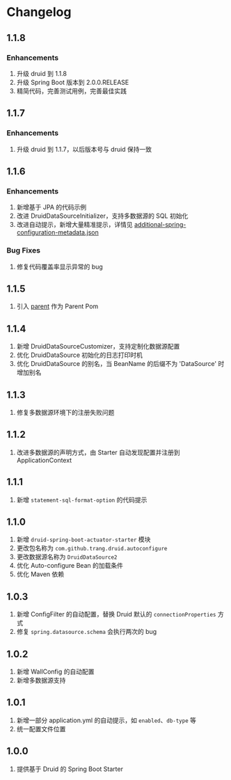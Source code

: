 # Changelog

## 1.1.8
### Enhancements
1. 升级 druid 到 1.1.8
2. 升级 Spring Boot 版本到 2.0.0.RELEASE 
2. 精简代码，完善测试用例，完善最佳实践

## 1.1.7
### Enhancements
1. 升级 druid 到 1.1.7，以后版本号与 druid 保持一致

## 1.1.6
### Enhancements
1. 新增基于 JPA 的代码示例
2. 改进 DruidDataSourceInitializer，支持多数据源的 SQL 初始化
3. 改进自动提示，新增大量精准提示，详情见 [additional-spring-configuration-metadata.json](https://github.com/drtrang/druid-spring-boot/blob/master/druid-spring-boot2/druid-spring-boot2-autoconfigure/src/main/resources/META-INF/additional-spring-configuration-metadata.json)

### Bug Fixes
1. 修复代码覆盖率显示异常的 bug

## 1.1.5
1. 引入 [parent](https://github.com/drtrang/parent) 作为 Parent Pom

## 1.1.4
1. 新增 DruidDataSourceCustomizer，支持定制化数据源配置
2. 优化 DruidDataSource 初始化的日志打印时机
3. 优化 DruidDataSource 的别名，当 BeanName 的后缀不为 'DataSource' 时增加别名 

## 1.1.3
1. 修复多数据源环境下的注册失败问题

## 1.1.2
1. 改进多数据源的声明方式，由 Starter 自动发现配置并注册到 ApplicationContext

## 1.1.1
1. 新增 `statement-sql-format-option` 的代码提示

## 1.1.0
1. 新增 `druid-spring-boot-actuator-starter` 模块
3. 更改包名称为 `com.github.trang.druid.autoconfigure`
4. 更改数据源名称为 `DruidDataSource2`
2. 优化 Auto-configure Bean 的加载条件
5. 优化 Maven 依赖

## 1.0.3
1. 新增 ConfigFilter 的自动配置，替换 Druid 默认的 `connectionProperties` 方式
2. 修复 `spring.datasource.schema` 会执行两次的 bug

## 1.0.2
1. 新增 WallConfig 的自动配置
2. 新增多数据源支持

## 1.0.1 
1. 新增一部分 application.yml 的自动提示，如 `enabled`、`db-type` 等
2. 统一配置文件位置

## 1.0.0
1. 提供基于 Druid 的 Spring Boot Starter